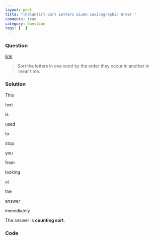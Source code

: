```yaml
---
layout: post
title: "[Palantir] Sort Letters Given Lexicographic Order "
comments: true
category: Question
tags: [  ]
---
```


### Question

[link](http://quant365.com/viewtopic.php?t=11)

> Sort the letters in one word by the order they occur in another in linear time. 

### Solution

This 

text

is

used 

to

stop

you

from 

looking

at

the 

answer

immediately

The answer is __counting sort__.

### Code 
